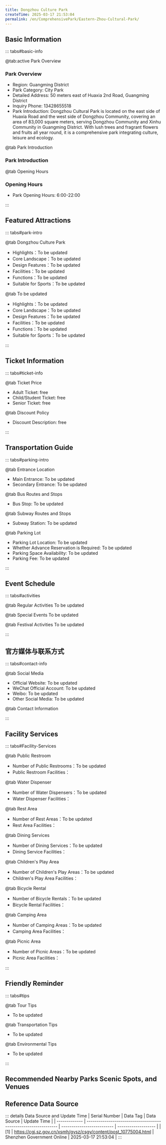 ```yaml
---
title: Dongzhou Culture Park
createTime: 2025-03-17 21:53:04
permalink: /en/ComprehensivePark/Eastern-Zhou-Cultural-Park/
---
```



<script setup>
import ImageSwiper from '/.vuepress/theme/components/ImageSwiper.vue'
// 轮播图数据
const swiperItems = [
    {
                link: 'https://cgj.sz.gov.cn/img/4/4005/4005858/10775004.jpg',
                title: 'Dongzhou Culture Park',
                description: '',
                author: 'Shenzhen Government Online',
                date: '2025/03/17'
                },
  {
                link: 'https://cgj.sz.gov.cn/img/4/4005/4005858/10775004.jpg',
                title: 'Dongzhou Culture Park',
                description: '',
                author: 'Shenzhen Government Online',
                date: '2025/03/17'
                }
]
// 配置项
const swiperConfig = {
  height: 500,
  showInfo: true
}
</script>
<!-- 轮播图组件 -->
<ImageSwiper :items="swiperItems" :config="swiperConfig" />



## Basic Information

::: tabs#basic-info

@tab:active Park Overview
### Park Overview
- Region: Guangming District
- Park Category: City Park
- Detailed Address: 50 meters east of Huaxia 2nd Road, Guangming District
- Inquiry Phone: 13428655518
- Park Introduction: Dongzhou Cultural Park is located on the east side of Huaxia Road and the west side of Dongzhou Community, covering an area of 83,000 square meters, serving Dongzhou Community and Xinhu Community in Guangming District. With lush trees and fragrant flowers and fruits all year round, it is a comprehensive park integrating culture, leisure and ecology.

@tab Park Introduction
### Park Introduction
@tab Opening Hours
### Opening Hours
- Park Opening Hours: 6:00-22:00

:::

## Featured Attractions

::: tabs#park-intro

@tab Dongzhou Culture Park
<ImageCard
image="https://cgj.sz.gov.cn/images/index20230710_1.png"
    title="Dongzhou Culture Park"
    description="The Dongzhou Culture Park is divided into a cultural display area, a leisure and entertainment area, and an ecological experience area. It has an art and culture square, a display stand, an activity and fitness center, a children's playground, a singing and dancing center, a leisure square and other attractions. The longitude and latitude are intertwined and the vertical and horizontal directions are well-arranged, fully reflecting the natural ecological urban landscape of'clear, clean, quiet and harmonious'."
    date=""
    author="Shenzhen Government Online"
/>


- Highlights：To be updated
- Core Landscape：To be updated
- Design Features：To be updated
- Facilities：To be updated
- Functions：To be updated
- Suitable for Sports：To be updated

@tab To be updated
<ImageCard
image="https://cgj.sz.gov.cn/images/index20230710_1.png"
    title="Dongzhou Culture Park"
    description="The Dongzhou Culture Park is divided into a cultural display area, a leisure and entertainment area, and an ecological experience area. It has an art and culture square, a display stand, an activity and fitness center, a children's playground, a singing and dancing center, a leisure square and other attractions. The longitude and latitude are intertwined and the vertical and horizontal directions are well-arranged, fully reflecting the natural ecological urban landscape of'clear, clean, quiet and harmonious'."
    date=""
    author="Shenzhen Government Online"
/>


- Highlights：To be updated
- Core Landscape：To be updated
- Design Features：To be updated
- Facilities：To be updated
- Functions：To be updated
- Suitable for Sports：To be updated

:::

## Ticket Information

::: tabs#ticket-info

@tab Ticket Price
- Adult Ticket: free
- Child/Student Ticket: free
- Senior Ticket: free

@tab Discount Policy
- Discount Description: free

:::

## Transportation Guide

::: tabs#parking-intro

@tab Entrance Location
- Main Entrance: To be updated
- Secondary Entrance: To be updated

@tab Bus Routes and Stops
- Bus Stop: To be updated

@tab Subway Routes and Stops
- Subway Station: To be updated

@tab Parking Lot
- Parking Lot Location: To be updated
- Whether Advance Reservation is Required: To be updated
- Parking Space Availability: To be updated
- Parking Fee: To be updated

:::

## Event Schedule

::: tabs#activities

@tab Regular Activities
To be updated

@tab Special Events
To be updated

@tab Festival Activities
To be updated

:::

## 官方媒体与联系方式

::: tabs#contact-info

@tab Social Media
- Official Website: To be updated
- WeChat Official Account: To be updated
- Weibo: To be updated
- Other Social Media: To be updated

@tab Contact Information

:::

## Facility Services

::: tabs#Facility-Services

@tab Public Restroom
- Number of Public Restrooms：To be updated
- Public Restroom Facilities：

@tab Water Dispenser
- Number of Water Dispensers：To be updated
- Water Dispenser Facilities：

@tab Rest Area
- Number of Rest Areas：To be updated
- Rest Area Facilities：

@tab Dining Services
- Number of Dining Services：To be updated
- Dining Service Facilities：

@tab Children's Play Area
- Number of Children's Play Areas：To be updated
- Children's Play Area Facilities：

@tab Bicycle Rental
- Number of Bicycle Rentals：To be updated
- Bicycle Rental Facilities：

@tab Camping Area
- Number of Camping Areas：To be updated
- Camping Area Facilities：

@tab Picnic Area
- Number of Picnic Areas：To be updated
- Picnic Area Facilities：

:::

## Friendly Reminder

::: tabs#tips

@tab Tour Tips
- To be updated

@tab Transportation Tips
- To be updated

@tab Environmental Tips
- To be updated

:::

## Recommended Nearby Parks Scenic Spots, and Venues

<CardGrid>
  <ImageCard
        image="https://cgj.sz.gov.cn/img/4/4005/4005859/10775005.jpg"
        title="Honghuashan Park"
        description="Honghuashan Park is located in Gongming Street, Guangming District, Shenzhen, close to Gongming Street Office and Gongming Middle School. The park is connected "
        href="/en/ComprehensivePark/Honghuashan Park"
        author="Shenzhen Government Online"
        date="2025/01/02"
      />
      <ImageCard
        image="https://cgj.sz.gov.cn/img/4/4005/4005859/10775005.jpg"
        title="Honghuashan Park"
        description="Honghuashan Park is located in Gongming Street, Guangming District, Shenzhen, close to Gongming Street Office and Gongming Middle School. The park is connected "
        href="/en/ComprehensivePark/Honghuashan Park"
        author="Shenzhen Government Online"
        date="2025/01/02"
      />
    </CardGrid>


## Reference Data Source

::: details Data Source and Update Time
| Serial Number | Data Tag                                                        | Data Source                | Update Time         |
| ------------- | --------------------------------------------------------------- | -------------------------- | ------------------- |
| [1]           | https://cgj.sz.gov.cn/xsmh/gysz/csgy/content/post_10775004.html | Shenzhen Government Online | 2025-03-17 21:53:04 |
:::

